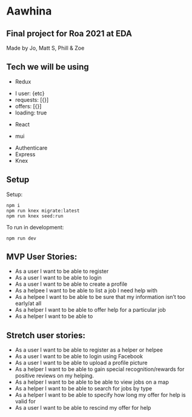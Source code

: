 # Aawhina

## Final project for Roa 2021 at EDA

Made by Jo, Matt S, Phill & Zoe

## Tech we will be using

* Redux
- I user: {etc}
- requests: [{}]
- offers: [{}]
- loading: true

* React
- mui


* Authenticare
* Express
* Knex


## Setup

Setup:
```
npm i
npm run knex migrate:latest
npm run knex seed:run
``` 

To run in development:
```
npm run dev
```

## MVP User Stories:

- As a user I want to be able to register
- As a user I want to be able to login
- As a user I want to be able to create a profile
- As a helpee I want to be able to list a job I need help with
- As a helpee I want to be able to be sure that my information isn’t too early/at all
- As a helper I want to be able to offer help for a particular job
- As a helper I want to be able to 


## Stretch user stories:

- As a user I want to be able to register as a helper or helpee
- As a user I want to be able to login using Facebook
- As a user I want to be able to upload a profile picture
- As a helper I want to be able to gain special recognition/rewards for positive reviews on my helping.
- As a helper I want to be able to be able to view jobs on a map
- As a helper I want to be able to search for jobs by type
- As a helper I want to be able to specify how long my offer for help is valid for
- As a user I want to be able to rescind my offer for help
